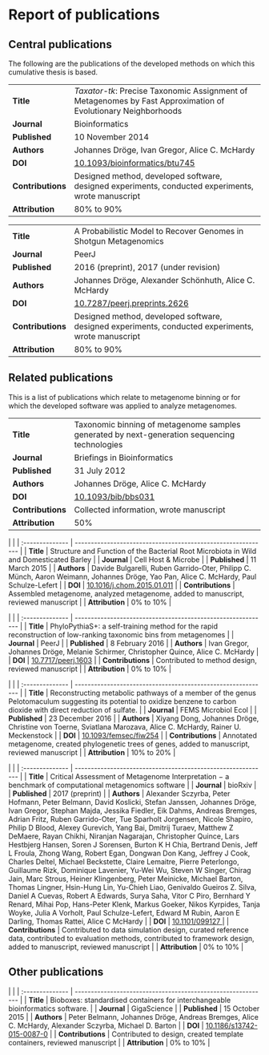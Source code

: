 # Report of publications

## Central publications

The following are the publications of the developed methods on which this cumulative thesis is based.

|  |  |
| :-------------- | ------------------------------------------------------------ |
| **Title** |  *Taxator-tk*: Precise Taxonomic Assignment of Metagenomes by Fast Approximation of Evolutionary Neighborhoods |
| **Journal** |  Bioinformatics |
| **Published** | 10 November 2014 |
| **Authors** | Johannes Dröge, Ivan Gregor, Alice C. McHardy |
| **DOI** | [10.1093/bioinformatics/btu745](https://doi.org/10.1093/bioinformatics/btu745) |
| **Contributions** | Designed method, developed software, designed experiments, conducted experiments, wrote manuscript |
| **Attribution** | 80% to 90% |

|  |  |
| :-------------- | ------------------------------------------------------------ |
| **Title** |  A Probabilistic Model to Recover Genomes in Shotgun Metagenomics |
| **Journal** |  PeerJ |
| **Published** | 2016 (preprint), 2017 (under revision) |
| **Authors** | Johannes Dröge, Alexander Schönhuth, Alice C. McHardy |
| **DOI** | [10.7287/peerj.preprints.2626](https://doi.org/10.7287/peerj.preprints.2626)
| **Contributions** | Designed method, developed software, designed experiments, conducted experiments, wrote manuscript |
| **Attribution** | 80% to 90% |

## Related publications

This is a list of publications which relate to metagenome binning or for which the developed software was applied to analyze metagenomes.

|  |  |
| :-------------- | ------------------------------------------------------------ |
| **Title** |  Taxonomic binning of metagenome samples generated by next-generation sequencing technologies |
| **Journal** |  Briefings in Bioinformatics |
| **Published** | 31 July 2012 |
| **Authors** | Johannes Dröge, Alice C. McHardy |
| **DOI** | [10.1093/bib/bbs031](https://doi.org/10.1093/bib/bbs031) |
| **Contributions** | Collected information, wrote manuscript |
| **Attribution** | 50% |

|  |
| :-------------- | ------------------------------------------------------------ |
| **Title** |  Structure and Function of the Bacterial Root Microbiota in Wild and Domesticated Barley |
| **Journal** |  Cell Host & Microbe |
| **Published** | 11 March 2015 |
| **Authors** | Davide Bulgarelli, Ruben Garrido-Oter, Philipp C. Münch, Aaron Weimann, Johannes Dröge, Yao Pan, Alice C. McHardy, Paul Schulze-Lefert |
| **DOI** | [10.1016/j.chom.2015.01.011](https://doi.org/10.1016/j.chom.2015.01.011) |
| **Contributions** | Assembled metagenome, analyzed metagenome, added to manuscript, reviewed manuscript |
| **Attribution** | 0% to 10% |

|  |
| :-------------- | ------------------------------------------------------------ |
| **Title** | PhyloPythiaS+: a self-training method for the rapid reconstruction of low-ranking taxonomic bins from metagenomes |
| **Journal** | PeerJ |
| **Published** | 8 February 2016 |
| **Authors** | Ivan Gregor, Johannes Dröge, Melanie Schirmer, Christopher Quince, Alice C. McHardy |
| **DOI** | [10.7717/peerj.1603](https://doi.org/10.7717/peerj.1603) |
| **Contributions** | Contributed to method design, reviewed manuscript |
| **Attribution** | 0% to 10% |

|  |
| :-------------- | ------------------------------------------------------------ |
| **Title** | Reconstructing metabolic pathways of a member of the genus Pelotomaculum suggesting its potential to oxidize benzene to carbon dioxide with direct reduction of sulfate. |
| **Journal** | FEMS Microbiol Ecol |
| **Published** | 23 December 2016 |
| **Authors** | Xiyang Dong, Johannes Dröge, Christine von Toerne, Sviatlana Marozava, Alice C. McHardy, Rainer U. Meckenstock |
| **DOI** | [10.1093/femsec/fiw254](https://doi.org/10.1093/femsec/fiw254) |
| **Contributions** | Annotated metagenome, created phylogenetic trees of genes, added to manuscript, reviewed manuscript |
| **Attribution** | 10% to 20% |

|  |
| :-------------- | ------------------------------------------------------------ |
| **Title** | Critical Assessment of Metagenome Interpretation − a benchmark of computational metagenomics software |
| **Journal** | bioRxiv |
| **Published** | 2017 (preprint) |
| **Authors** | Alexander Sczyrba, Peter Hofmann, Peter Belmann, David Koslicki, Stefan Janssen, Johannes Dröge, Ivan Gregor, Stephan Majda, Jessika Fiedler, Eik Dahms, Andreas Bremges, Adrian Fritz, Ruben Garrido-Oter, Tue Sparholt Jorgensen, Nicole Shapiro, Philip D Blood, Alexey Gurevich, Yang Bai, Dmitrij Turaev, Matthew Z DeMaere, Rayan Chikhi, Niranjan Nagarajan, Christopher Quince, Lars Hestbjerg Hansen, Soren J Sorensen, Burton K H Chia, Bertrand Denis, Jeff L Froula, Zhong Wang, Robert Egan, Dongwan Don Kang, Jeffrey J Cook, Charles Deltel, Michael Beckstette, Claire Lemaitre, Pierre Peterlongo, Guillaume Rizk, Dominique Lavenier, Yu-Wei Wu, Steven W Singer, Chirag Jain, Marc Strous, Heiner Klingenberg, Peter Meinicke, Michael Barton, Thomas Lingner, Hsin-Hung Lin, Yu-Chieh Liao, Genivaldo Gueiros Z. Silva, Daniel A Cuevas, Robert A Edwards, Surya Saha, Vitor C Piro, Bernhard Y Renard, Mihai Pop, Hans-Peter Klenk, Markus Goeker, Nikos Kyrpides, Tanja Woyke, Julia A Vorholt, Paul Schulze-Lefert, Edward M Rubin, Aaron E Darling, Thomas Rattei, Alice C McHardy |
| **DOI** | [10.1101/099127 ](https://doi.org/10.1101/099127 ) |
| **Contributions** | Contributed to data simulation design, curated reference data, contributed to evaluation methods, contributed to framework design, added to manuscript, reviewed manuscript |
| **Attribution** | 0% to 10% |

## Other publications

|  |
| :-------------- | ------------------------------------------------------------ |
| **Title** | Bioboxes: standardised containers for interchangeable bioinformatics software. |
| **Journal** | GigaScience |
| **Published** | 15 October 2015 |
| **Authors** | Peter Belmann, Johannes Dröge, Andreas Bremges, Alice C. McHardy, Alexander Sczyrba, Michael D. Barton |
| **DOI** | [10.1186/s13742-015-0087-0](https://doi.org/10.1186/s13742-015-0087-0) |
| **Contributions** | Contributed to design, created template containers, reviewed manuscript |
| **Attribution** | 0% to 10% |
